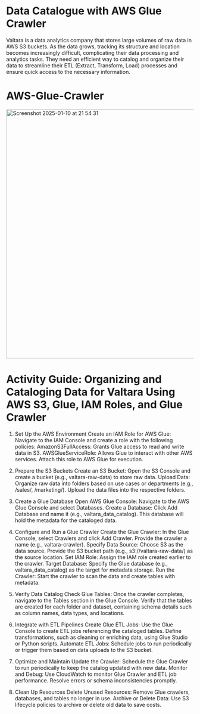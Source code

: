 

# Data Catalogue with AWS Glue Crawler

Valtara is a data analytics company that stores large volumes of raw data in AWS S3
buckets. As the data grows, tracking its structure and location becomes increasingly difficult,
complicating their data processing and analytics tasks. They need an efficient way to catalog and
organize their data to streamline their ETL (Extract, Transform, Load) processes and ensure quick
access to the necessary information.

# AWS-Glue-Crawler

<img width="669" alt="Screenshot 2025-01-10 at 21 54 31" src="https://github.com/user-attachments/assets/e352cb4a-bd41-4419-8e7b-85ee779a1a23" />


# Activity Guide: Organizing and Cataloging Data for Valtara Using AWS S3, Glue, IAM Roles, and Glue Crawler

1. Set Up the AWS Environment
Create an IAM Role for AWS Glue:
Navigate to the IAM Console and create a role with the following policies:
AmazonS3FullAccess: Grants Glue access to read and write data in S3.
AWSGlueServiceRole: Allows Glue to interact with other AWS services.
Attach this role to AWS Glue for execution.

2. Prepare the S3 Buckets
Create an S3 Bucket:
Open the S3 Console and create a bucket (e.g., valtara-raw-data) to store raw data.
Upload Data:
Organize raw data into folders based on use cases or departments (e.g., /sales/, /marketing/).
Upload the data files into the respective folders.

3. Create a Glue Database
Open AWS Glue Console:
Navigate to the AWS Glue Console and select Databases.
Create a Database:
Click Add Database and name it (e.g., valtara_data_catalog).
This database will hold the metadata for the cataloged data.

4. Configure and Run a Glue Crawler
Create the Glue Crawler:
In the Glue Console, select Crawlers and click Add Crawler.
Provide the crawler a name (e.g., valtara-crawler).
Specify Data Source:
Choose S3 as the data source.
Provide the S3 bucket path (e.g., s3://valtara-raw-data/) as the source location.
Set IAM Role:
Assign the IAM role created earlier to the crawler.
Target Database:
Specify the Glue database (e.g., valtara_data_catalog) as the target for metadata storage.
Run the Crawler:
Start the crawler to scan the data and create tables with metadata.

5. Verify Data Catalog
Check Glue Tables:
Once the crawler completes, navigate to the Tables section in the Glue Console.
Verify that the tables are created for each folder and dataset, containing schema details such as column names, data types, and locations.

6. Integrate with ETL Pipelines
Create Glue ETL Jobs:
Use the Glue Console to create ETL jobs referencing the cataloged tables.
Define transformations, such as cleaning or enriching data, using Glue Studio or Python scripts.
Automate ETL Jobs:
Schedule jobs to run periodically or trigger them based on data uploads to the S3 bucket.

7. Optimize and Maintain
Update the Crawler:
Schedule the Glue Crawler to run periodically to keep the catalog updated with new data.
Monitor and Debug:
Use CloudWatch to monitor Glue Crawler and ETL job performance.
Resolve errors or schema inconsistencies promptly.

8. Clean Up Resources
Delete Unused Resources:
Remove Glue crawlers, databases, and tables no longer in use.
Archive or Delete Data:
Use S3 lifecycle policies to archive or delete old data to save costs.
